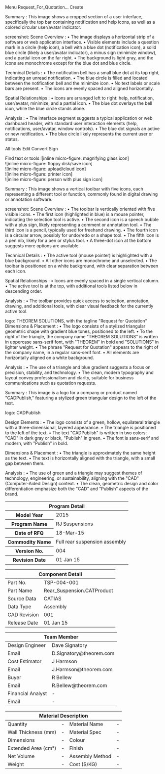 Menu  Request_For_Quotation...  Create <!-- text, from page 0 (l=-0.000,t=0.000,r=0.221,b=0.040), with ID 67b7455f-3f23-4032-a34d-896d4cb8bba6 -->

Summary : This image shows a cropped section of a user interface, specifically the top bar containing notification and help icons, as well as a colored circular user/avatar indicator.

screenshot:
Scene Overview :
  • The image displays a horizontal strip of a software or web application interface.
  • Visible elements include a question mark in a circle (help icon), a bell with a blue dot (notification icon), a solid blue circle (likely a user/avatar indicator), a minus sign (minimize window), and a partial icon on the far right.
  • The background is light gray, and the icons are monochrome except for the blue dot and blue circle.

Technical Details :
  • The notification bell has a small blue dot at its top right, indicating an unread notification.
  • The blue circle is filled and located between the notification bell and the minimize icon.
  • No text labels or scale bars are present.
  • The icons are evenly spaced and aligned horizontally.

Spatial Relationships :
  • Icons are arranged left to right: help, notification, user/avatar, minimize, and a partial icon.
  • The blue dot overlays the bell icon, while the blue circle stands alone.

Analysis :
  • The interface segment suggests a typical application or web dashboard header, with standard user interaction elements (help, notifications, user/avatar, window controls).
  • The blue dot signals an active or new notification.
  • The blue circle likely represents the current user or status. <!-- figure, from page 0 (l=0.898,t=0.001,r=1.000,b=0.034), with ID e1180bf6-9286-47af-85c5-8b6ca52d2f3f -->

All tools   Edit   Convert   Sign <!-- marginalia, from page 0 (l=0.003,t=0.043,r=0.125,b=0.074), with ID 1f3d7a35-8f96-4443-944d-f6c72d0fd489 -->

Find text or tools ![inline micro-figure: magnifying glass icon]  
![inline micro-figure: floppy disk/save icon]  
![inline micro-figure: upload/cloud icon]  
![inline micro-figure: printer icon]  
![inline micro-figure: person with plus sign icon] <!-- text, from page 0 (l=0.818,t=0.038,r=0.999,b=0.077), with ID ceb2228d-fd44-42b4-a50e-4f27ecbe3131 -->

Summary : This image shows a vertical toolbar with five icons, each representing a different tool or function, commonly found in digital drawing or annotation software.

screenshot:
Scene Overview :
  • The toolbar is vertically oriented with five visible icons.
  • The first icon (highlighted in blue) is a mouse pointer, indicating the selection tool is active.
  • The second icon is a speech bubble with a plus sign, likely representing a comment or annotation tool.
  • The third icon is a pencil, typically used for freehand drawing.
  • The fourth icon is a circular arrow, possibly for undo/redo or a shape tool.
  • The fifth icon is a pen nib, likely for a pen or stylus tool.
  • A three-dot icon at the bottom suggests more options are available.

Technical Details :
  • The active tool (mouse pointer) is highlighted with a blue background.
  • All other icons are monochrome and unselected.
  • The toolbar is positioned on a white background, with clear separation between each icon.

Spatial Relationships :
  • Icons are evenly spaced in a single vertical column.
  • The active tool is at the top, with additional tools listed below in descending order.

Analysis :
  • The toolbar provides quick access to selection, annotation, drawing, and additional tools, with clear visual feedback for the currently active tool. <!-- figure, from page 0 (l=0.003,t=0.091,r=0.030,b=0.323), with ID dd11159f-e4a1-4093-a0c5-82dcb30b49da -->

logo: THEOREM SOLUTIONS, with the tagline "Request for Quotation"
Dimensions & Placement :
  • The logo consists of a stylized triangular geometric shape with gradient blue tones, positioned to the left.
  • To the right of the triangle, the company name "THEOREM SOLUTIONS" is written in uppercase sans-serif font, with "THEOREM" in bold and "SOLUTIONS" in lighter weight.
  • The phrase "Request for Quotation" appears to the right of the company name, in a regular sans-serif font.
  • All elements are horizontally aligned on a white background.

Analysis :
  • The use of a triangle and blue gradient suggests a focus on precision, stability, and technology.
  • The clean, modern typography and layout convey professionalism and clarity, suitable for business communications such as quotation requests. <!-- figure, from page 0 (l=0.266,t=0.088,r=0.592,b=0.183), with ID 912abead-7896-422c-83ac-180738496718 -->

Summary : This image is a logo for a company or product named "CADPublish," featuring a stylized green triangular design to the left of the text.

logo: CADPublish

Design Elements :
  • The logo consists of a green, hollow, equilateral triangle with a three-dimensional, layered appearance.
  • The triangle is positioned to the left of the text.
  • The text "CADPublish" is written in two colors: "CAD" in dark gray or black, "Publish" in green.
  • The font is sans-serif and modern, with "Publish" in bold.

Dimensions & Placement :
  • The triangle is approximately the same height as the text.
  • The text is horizontally aligned with the triangle, with a small gap between them.

Analysis :
  • The use of green and a triangle may suggest themes of technology, engineering, or sustainability, aligning with the "CAD" (Computer-Aided Design) context.
  • The clean, geometric design and color differentiation emphasize both the "CAD" and "Publish" aspects of the brand. <!-- figure, from page 0 (l=0.609,t=0.089,r=0.740,b=0.183), with ID 4c761cb8-ff74-4180-bc0e-dc528b5cc0f6 -->

<table><thead><tr><th colspan="2">Program Detail</th></tr></thead><tbody><tr><th>Model Year</th><td>2015</td></tr><tr><th>Program Name</th><td>RJ Suspensions</td></tr><tr><th>Date of RFQ</th><td>18-Mar-15</td></tr><tr><th>Commodity Name</th><td>Full rear suspension assembly</td></tr><tr><th>Version No.</th><td>004</td></tr><tr><th>Revision Date</th><td>01 Jan 15</td></tr></tbody></table> <!-- table, from page 0 (l=0.277,t=0.208,r=0.495,b=0.399), with ID 2b50235b-6caf-4adb-8021-231cc37a8810 -->

<table><thead><tr><th colspan="2">Component Detail</th></tr></thead><tbody><tr><td>Part No.</td><td>TSP-004-001</td></tr><tr><td>Part Name</td><td>Rear_Suspension.CATProduct</td></tr><tr><td>Source Data</td><td>CATIAS</td></tr><tr><td>Data Type</td><td>Assembly</td></tr><tr><td>CAD Revision</td><td>001</td></tr><tr><td>Release Date</td><td>01 Jan 15</td></tr></tbody></table> <!-- table, from page 0 (l=0.277,t=0.401,r=0.494,b=0.587), with ID f9879fa1-aa63-4e89-83c6-c335f156bf16 -->

<table><thead><tr><th colspan="2">Team Member</th></tr></thead><tbody><tr><td>Design Engineer</td><td>Dave Signatory</td></tr><tr><td>Email</td><td>D.Signatory@theorem.com</td></tr><tr><td>Cost Estimator</td><td>J Harmson</td></tr><tr><td>Email</td><td>J.Harmson@theorem.com</td></tr><tr><td>Buyer</td><td>R Bellew</td></tr><tr><td>Email</td><td>R.Bellew@theorem.com</td></tr><tr><td>Financial Analyst</td><td>-</td></tr><tr><td>Email</td><td>-</td></tr></tbody></table> <!-- table, from page 0 (l=0.276,t=0.591,r=0.493,b=0.825), with ID 00d59335-a296-47f3-b03f-f81114e78869 -->

<table><thead><tr><th colspan="4">Material Description</th></tr></thead><tbody><tr><td>Quantity</td><td>-</td><td>Material Name</td><td>-</td></tr><tr><td>Wall Thickness (mm)</td><td>-</td><td>Material Spec</td><td>-</td></tr><tr><td>Dimensions</td><td>-</td><td>Colour</td><td>-</td></tr><tr><td>Extended Area (cm²)</td><td>-</td><td>Finish</td><td>-</td></tr><tr><td>Net Volume</td><td>-</td><td>Assembly Method</td><td>-</td></tr><tr><td>Weight</td><td>-</td><td>Cost ($/KG)</td><td>-</td></tr></tbody></table> <!-- table, from page 0 (l=0.276,t=0.832,r=0.727,b=1.000), with ID 4b197eb1-014b-4719-a386-18bd3e5023bf -->
